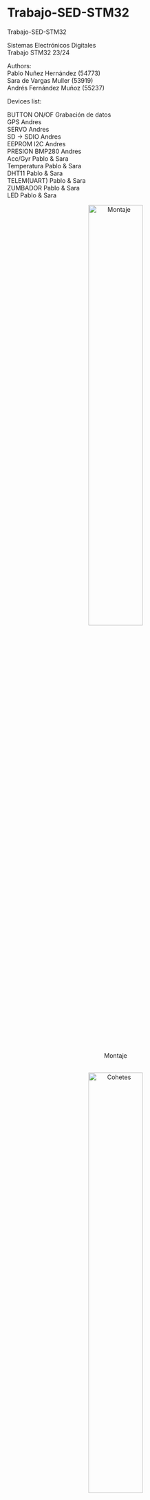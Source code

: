 # Trabajo-SED-STM32

Trabajo-SED-STM32

Sistemas Electrónicos Digitales <br>
Trabajo STM32 23/24 <br>

Authors: <br>
Pablo Nuñez Hernández (54773) <br>
Sara de Vargas Muller (53919) <br>
Andrés Fernández Muñoz (55237) <br>


Devices list: <br>

BUTTON ON/OF	Grabación de datos <br>
GPS		Andres <br>
SERVO		Andres <br>
SD -> SDIO	Andres <br>
EEPROM I2C	Andres <br>
PRESION BMP280	Andres <br>
Acc/Gyr		Pablo & Sara <br>
Temperatura	Pablo & Sara <br>
DHT11		Pablo & Sara <br>
TELEM(UART)	Pablo & Sara <br>
ZUMBADOR	Pablo & Sara <br>
LED		Pablo & Sara <br>


<div align="center">
<img src="Montaje.jpg" alt="Montaje" display="block" margin-left="auto"  margin-right="auto" width="50%">
<p>Montaje</p>
<br>


<div align="center">
<img src="Cohetes.jpg" alt="Cohetes" display="block" margin-left="auto"  margin-right="auto" width="50%">
<p>Rockets</p>
<br>

